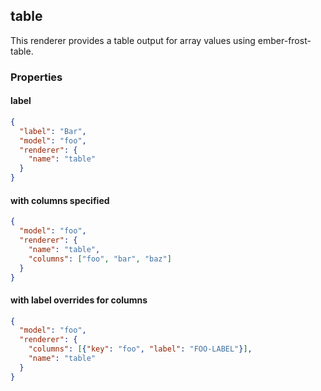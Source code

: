 ## table

This renderer provides a table output for array values using ember-frost-table.

### Properties

#### label

```json
{
  "label": "Bar",
  "model": "foo",
  "renderer": {
    "name": "table"
  }
}
```

#### with columns specified

```json
{
  "model": "foo",
  "renderer": {
    "name": "table",
    "columns": ["foo", "bar", "baz"]
  }
}
```

#### with label overrides for columns

```json
{
  "model": "foo",
  "renderer": {
    "columns": [{"key": "foo", "label": "FOO-LABEL"}],
    "name": "table"
  }
}
```
